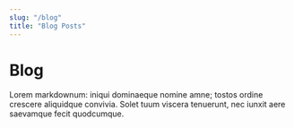 ```yaml
---
slug: "/blog"
title: "Blog Posts"
---
```


# Blog

Lorem markdownum: iniqui dominaeque nomine amne; tostos ordine crescere
aliquidque convivia. Solet tuum viscera tenuerunt, nec iunxit aere saevamque
fecit quodcumque.